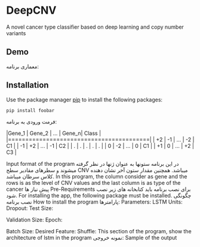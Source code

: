 # DeepCNV
A novel cancer type classifier based on deep learning and copy number variants
## Demo
معماری برنامه:

## Installation

Use the package manager [pip](https://pip.pypa.io/en/stable/) to install the following packages:

```bash
pip install foobar
```

فرمت ورودی به برنامه:

|Gene_1 | Gene_2 |   ...  | Gene_n| Class |
|=========================================|
|   +2  |   -1   |   ...  |   -2  |   C1  |
|   -1  |   +2   |   ...  |   -1  |   C2  |
|    .  |    .   |    .   |    .  |   .   |
|    0  |   -2   |   ...  |    0  |   C1  |
|   +1  |    0   |   ...  |   +2  |   C3  |

Input format of the program
در این برنامه ستونها به عنوان ژنها در نظر گرفته میشوند و سطرهای مقادیر سطح CNV میباشد. همچنین مقدار ستون آخر نشان دهنده کلاس سرطان میباشد.
In this program, the column consider as gene and the rows is as the level of CNV values and the last column is as type of the cancer
پیش نیاز ها
Pre-Requirements
برای نصب برنامه باید کتابخانه های زیر نصب شود.
For installing the app, the following package must be installed.
چگونگی نصب برنامه
How to install the program
پارامترها:
Parameters:
LSTM Units: 
Dropout: 
Test Size: 

Validation Size: 
Epoch:

Batch Size: 
Desired Feature:
Shuffle: 
This section of the program, show the architecture of lstm in the program
نمونه خروجی:
Sample of the output

